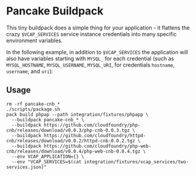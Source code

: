 # Pancake Buildpack

This tiny buildpack does a simple thing for your application - it flattens the crazy `$VCAP_SERVICES` service instance credentials into many specific environment variables.

In the following example, in addition to `$VCAP_SERVICES` the application will also have variables starting with `MYSQL_` for each credential (such as `MYSQL_HOSTNAME`, `MYSQL_USERNAME`, `MYSQL_URI`, for credentials `hostname`, `username`, and `uri`):

## Usage

```plain
rm -rf pancake-cnb_*
./scripts/package.sh
pack build phpap --path integration/fixtures/phpapp \
  --buildpack pancake-cnb_* \
  --buildpack https://github.com/cloudfoundry/php-cnb/releases/download/v0.0.3/php-cnb-0.0.3.tgz \
  --buildpack https://github.com/cloudfoundry/httpd-cnb/releases/download/v0.0.2/httpd-cnb-0.0.2.tgz \
  --buildpack https://github.com/cloudfoundry/php-web-cnb/releases/download/v0.0.4/php-web-cnb-0.0.4.tgz \
  --env VCAP_APPLICATION={} \
  --env "VCAP_SERVICES=$(cat integration/fixtures/vcap_services/two-services.json)"
```